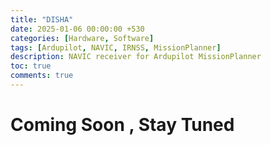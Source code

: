 ```yaml
---
title: "DISHA"
date: 2025-01-06 00:00:00 +530
categories: [Hardware, Software]
tags: [Ardupilot, NAVIC, IRNSS, MissionPlanner]
description: NAVIC receiver for Ardupilot MissionPlanner
toc: true
comments: true
---
```



# Coming Soon , Stay Tuned